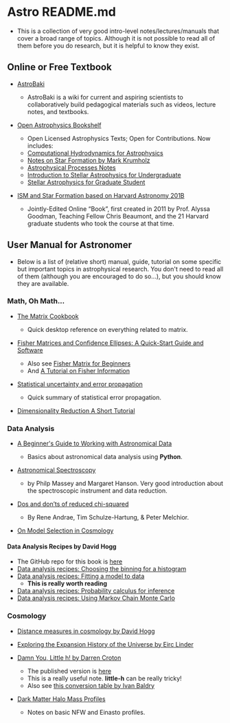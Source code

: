 # Astro README.md

* This is a collection of very good intro-level notes/lectures/manuals that cover a broad range of topics. Although it is not possible to read all of them before you do research, but it is helpful to know they exist.

## Online or Free Textbook

- [AstroBaki](https://casper.ssl.berkeley.edu/astrobaki/index.php/Main_Page)
	* AstroBaki is a wiki for current and aspiring scientists to collaboratively build pedagogical materials such as videos, lecture notes, and textbooks.
- [Open Astrophysics Bookshelf](https://open-astrophysics-bookshelf.github.io/)
	* Open Licensed Astrophysics Texts; Open for Contributions. Now includes:
	* [Computational Hydrodynamics for Astrophysics](https://github.com/Open-Astrophysics-Bookshelf/numerical_exercises)
	* [Notes on Star Formation by Mark Krumholz](https://github.com/Open-Astrophysics-Bookshelf/star_formation_notes)
	* [Astrophysical Processes Notes](https://github.com/Open-Astrophysics-Bookshelf/astrophysical_processes_notes)
	* [Introduction to Stellar Astrophysics for Undergraduate](https://github.com/Open-Astrophysics-Bookshelf/intro-stellar-physics)
	* [Stellar Astrophysics for Graduate Student](https://github.com/Open-Astrophysics-Bookshelf/stellar-physics-notes)

- [ISM and Star Formation based on Harvard Astronomy 201B](https://ay201b.wordpress.com/)
	* Jointly-Edited Online “Book”, first created in 2011 by Prof. Alyssa Goodman, Teaching Fellow Chris Beaumont, and the 21 Harvard graduate students who took the course at that time.

## User Manual for Astronomer

* Below is a list of (relative short) manual, guide, tutorial on some specific but important topics in astrophysical research. You don't need to read all of them (although you are encouraged to do so...), but you should know they are available.

### Math, Oh Math...

- [The Matrix Cookbook](https://www.math.uwaterloo.ca/~hwolkowi/matrixcookbook.pdf)
	* Quick desktop reference on everything related to matrix.

- [Fisher Matrices and Confidence Ellipses: A Quick-Start Guide and Software](https://arxiv.org/abs/0906.4123)
	- Also see [Fisher Matrix for Beginners](http://wittman.physics.ucdavis.edu/Fisher-matrix-guide.pdf)
	- And [A Tutorial on Fisher Information](https://arxiv.org/pdf/1705.01064.pdf)

- [Statistical uncertainty and error propagation](https://users.aalto.fi/~mvermeer/uncertainty.pdf)
	* Quick summary of statistical error propagation.

- [Dimensionality Reduction A Short Tutorial](https://www.math.uwaterloo.ca/~aghodsib/courses/f06stat890/readings/tutorial_stat890.pdf)

### Data Analysis

- [A Beginner's Guide to Working with Astronomical Data](https://arxiv.org/abs/1905.13189)
	* Basics about astronomical data analysis using __Python__.

- [Astronomical Spectroscopy](http://adsabs.harvard.edu/abs/2013pss2.book...35M)
	* by Philp Massey and Margaret Hanson. Very good introduction about the spectroscopic instrument and data reduction.

- [Dos and don’ts of reduced chi-squared](https://arxiv.org/pdf/1012.3754.pdf)
	* By Rene Andrae, Tim Schulze-Hartung, & Peter Melchior. 

- [On Model Selection in Cosmology](https://arxiv.org/pdf/1901.07726.pdf)


#### Data Analysis Recipes by David Hogg

- The GitHub repo for this book is [here](https://github.com/davidwhogg/DataAnalysisRecipes)
- [Data analysis recipes: Choosing the binning for a histogram](https://arxiv.org/abs/0807.4820)
- [Data analysis recipes: Fitting a model to data](https://arxiv.org/abs/1008.4686)
	- **This is really worth reading**
- [Data analysis recipes: Probability calculus for inference](https://arxiv.org/abs/1205.4446)
- [Data analysis recipes: Using Markov Chain Monte Carlo](https://arxiv.org/abs/1710.06068)

### Cosmology

- [Distance measures in cosmology by David Hogg](https://arxiv.org/abs/astro-ph/9905116)

- [Exploring the Expansion History of the Universe by Eirc Linder](https://arxiv.org/pdf/astro-ph/0208512.pdf)

- [Damn You, Little h! by Darren Croton](https://arxiv.org/abs/1308.4150)
	* The published version is [here](https://www.cambridge.org/core/journals/publications-of-the-astronomical-society-of-australia/article/damn-you-little-h-or-realworld-applications-of-the-hubble-constant-using-observed-and-simulated-data/EB4B786F4500F897A589C3ED980C17F5)
	* This is a really useful note.  __little-h__ can be really tricky!
	* Also see [this conversion table by Ivan Baldry](http://www.astro.ljmu.ac.uk/~ikb/research/)

- [Dark Matter Halo Mass Profiles](https://arxiv.org/abs/1005.0411)
	* Notes on basic NFW and Einasto profiles.
